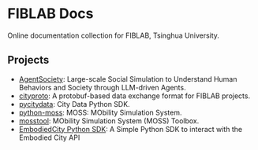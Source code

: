 # FIBLAB Docs

Online documentation collection for FIBLAB, Tsinghua University.

## Projects
- [AgentSociety](https://agentsociety.readthedocs.io/en/latest/): Large-scale Social Simulation to Understand Human Behaviors and Society through LLM-driven Agents.
- [cityproto](https://cityproto.readthedocs.io/en/latest/): A protobuf-based data exchange format for FIBLAB projects.
- [pycitydata](https://pycitydata.readthedocs.io/en/latest/): City Data Python SDK.
- [python-moss](https://python-moss.readthedocs.io/en/latest/): MOSS: MObility Simulation System.
- [mosstool](https://mosstool.readthedocs.io/en/latest/): MObility Simulation System (MOSS) Toolbox.
- [EmbodiedCity Python SDK](https://embodied-city-python-sdk.readthedocs.io/en/latest/): A Simple Python SDK to interact with the Embodied City API
